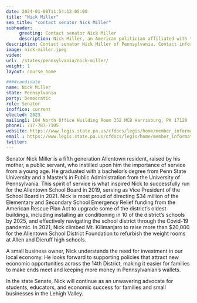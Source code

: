 ```yaml
---
date: 2024-01-08T11:54:12-05:00
title: "Nick Miller"
seo_title: "contact senator Nick Miller"
subheader:
     greeting: Contact senator Nick Miller
     description: Nick Miller, an American politician affiliated with the Democratic Party, currently serves as a member of the Pennsylvania State Senate, representing the 14th District since 2023.
description: Contact senator Nick Miller of Pennsylvania. Contact information for Nick Miller includes email address, phone number, and mailing address.
image: nick-miller.jpeg
video:
url:  /states/pennsylvania/nick-miller/
weight: 1
layout: course_home

####candidate
name: Nick Miller
state: Pennsylvania
party: Democratic
role: Senator
inoffice: current
elected: 2023
mailing1: 104 North Office Huilding Room 352 MCB Harrisburg, PA 17120
phone1: 717-787-7105
website: https://www.legis.state.pa.us/cfdocs/legis/home/member_information/Senate_bio.cfm?id=2009/
email : https://www.legis.state.pa.us/cfdocs/legis/home/member_information/Senate_bio.cfm?id=2009/
twitter:
---
```


Senator Nick Miller is a fifth generation Allentown resident, raised by his mother, a public servant, who instilled upon him the importance of service from a young age. He graduated with a bachelor’s degree from Penn State University and a Master’s in Public Administration from the University of Pennsylvania. This spirit of service is what inspired Nick to successfully run for the Allentown School Board in 2019, serving as Vice President of the School Board in 2021. Nick is most proud of directing $34 million of the Elementary and Secondary School Emergency Relief funding from the American Rescue Plan Act to upgrade some of the district’s oldest buildings, including installing air conditioning in 10 of the district’s schools by 2025, and effectively navigating the school district through the Covid-19 pandemic. In 2021, Nick climbed Mt. Kilimanjaro to raise more than $20,000 for the Allentown School District Foundation to refurbish the weight rooms at Allen and Dieruff high schools.

A small business owner, Nick understands the need for investment in our local economy. He looks forward to supporting policies that attract new economic opportunities across the 14th District, making it easier for families to make ends meet and keeping more money in Pennsylvanian’s wallets.

In the state Senate, Nick will continue as an unwavering advocate for students, educators, and economic success for families and small businesses in the Lehigh Valley.
